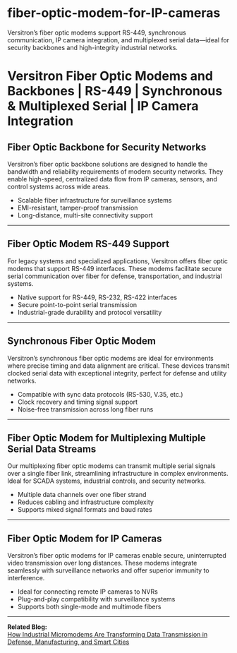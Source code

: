 # fiber-optic-modem-for-IP-cameras
Versitron’s fiber optic modems support RS-449, synchronous communication, IP camera integration, and multiplexed serial data—ideal for security backbones and high-integrity industrial networks.

# Versitron Fiber Optic Modems and Backbones | RS-449 | Synchronous & Multiplexed Serial | IP Camera Integration

## Fiber Optic Backbone for Security Networks

Versitron’s fiber optic backbone solutions are designed to handle the bandwidth and reliability requirements of modern security networks. They enable high-speed, centralized data flow from IP cameras, sensors, and control systems across wide areas.

- Scalable fiber infrastructure for surveillance systems  
- EMI-resistant, tamper-proof transmission  
- Long-distance, multi-site connectivity support

---

## Fiber Optic Modem RS-449 Support

For legacy systems and specialized applications, Versitron offers fiber optic modems that support RS-449 interfaces. These modems facilitate secure serial communication over fiber for defense, transportation, and industrial systems.

- Native support for RS-449, RS-232, RS-422 interfaces  
- Secure point-to-point serial transmission  
- Industrial-grade durability and protocol versatility

---

## Synchronous Fiber Optic Modem

Versitron’s synchronous fiber optic modems are ideal for environments where precise timing and data alignment are critical. These devices transmit clocked serial data with exceptional integrity, perfect for defense and utility networks.

- Compatible with sync data protocols (RS-530, V.35, etc.)  
- Clock recovery and timing signal support  
- Noise-free transmission across long fiber runs

---

## Fiber Optic Modem for Multiplexing Multiple Serial Data Streams

Our multiplexing fiber optic modems can transmit multiple serial signals over a single fiber link, streamlining infrastructure in complex environments. Ideal for SCADA systems, industrial controls, and security networks.

- Multiple data channels over one fiber strand  
- Reduces cabling and infrastructure complexity  
- Supports mixed signal formats and baud rates

---

## Fiber Optic Modem for IP Cameras

Versitron’s fiber optic modems for IP cameras enable secure, uninterrupted video transmission over long distances. These modems integrate seamlessly with surveillance networks and offer superior immunity to interference.

- Ideal for connecting remote IP cameras to NVRs  
- Plug-and-play compatibility with surveillance systems  
- Supports both single-mode and multimode fibers

---

**Related Blog:**  
[How Industrial Micromodems Are Transforming Data Transmission in Defense, Manufacturing, and Smart Cities](https://www.versitron.com/blogs/post/how-industrial-micromodems-are-transforming-data-transmission-in-defense-manufacturing-and-smart-cities)

